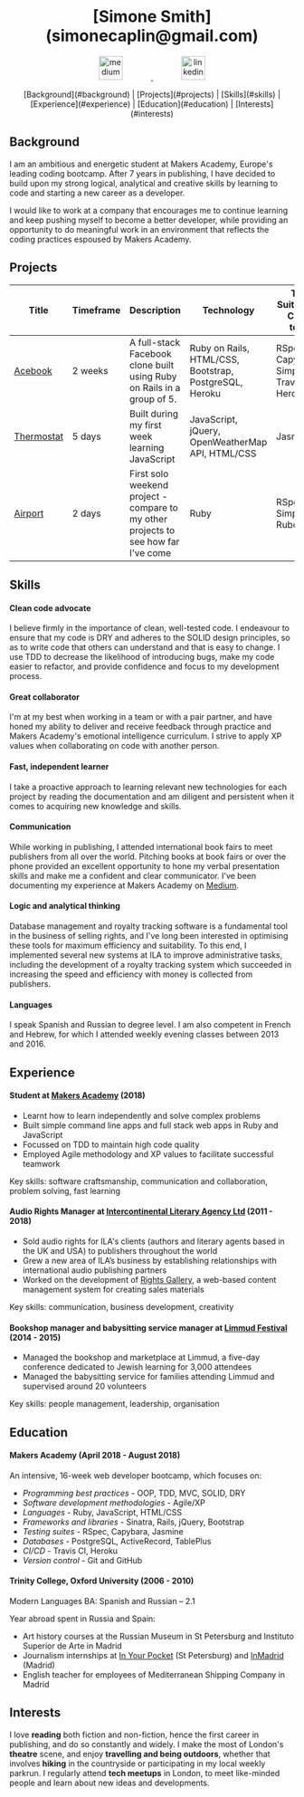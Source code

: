 <h1 align="center">[Simone Smith](simonecaplin@gmail.com)</h1>

<p align="center">
  <a href="https://medium.com/@simone_smith">
    <img src="http://www.webmasto.com/wp-content/uploads/2017/08/Medium-App-Icon-2017.png" alt="medium" hspace="50" height="42" width="42">
  </a>

  <a href="https://www.linkedin.com/in/simone-smith-68107745/">
    <img src="https://www.iconfinder.com/data/icons/free-social-icons/67/linkedin_circle_color-512.png" alt="linkedin" hspace="50" height="42" width="42">
  </a>
</p>

<p align="center">
[Background](#background) | [Projects](#projects) | [Skills](#skills) | [Experience](#experience) | [Education](#education) | [Interests](#interests)
</p>

## Background

I am an ambitious and energetic student at Makers Academy, Europe's leading coding bootcamp. After 7 years in publishing, I have decided to build upon my strong logical, analytical and creative skills by learning to code and starting a new career as a developer.

I would like to work at a company that encourages me to continue learning and keep pushing myself to become a better developer, while providing an opportunity to do meaningful work in an environment that reflects the coding practices espoused by Makers Academy.

## Projects

| Title | Timeframe | Description | Technology | Test Suites and CI/CD tools |
|--|--|--|--|--|
| [Acebook](https://github.com/simone-smith/acebook-off-the-rails) | 2 weeks | A full-stack Facebook clone built using Ruby on Rails in a group of 5. | Ruby on Rails, HTML/CSS, Bootstrap, PostgreSQL, Heroku | RSpec, Capybara, SimpleCov, Travis CI, Heroku |
| [Thermostat](https://github.com/simone-smith/thermostat) | 5 days | Built during my first week learning JavaScript | JavaScript, jQuery, OpenWeatherMap API, HTML/CSS | Jasmine |
| [Airport](https://github.com/simone-smith/airport_challenge) | 2 days | First solo weekend project - compare to my other projects to see how far I've come | Ruby | RSpec, SimpleCov, Rubocop |


## Skills

#### Clean code advocate
I believe firmly in the importance of clean, well-tested code. I endeavour to ensure that my code is DRY and adheres to the SOLID design principles, so as to write code that others can understand and that is easy to change. I use TDD to decrease the likelihood of introducing bugs, make my code easier to refactor, and provide confidence and focus to my development process.

#### Great collaborator
I'm at my best when working in a team or with a pair partner, and have honed my ability to deliver and receive feedback through practice and Makers Academy's emotional intelligence curriculum. I strive to apply XP values when collaborating on code with another person.

#### Fast, independent learner
I take a proactive approach to learning relevant new technologies for each project by reading the documentation and am diligent and persistent when it comes to acquiring new knowledge and skills.

#### Communication
While working in publishing, I attended international book fairs to meet publishers from all over the world.
Pitching books at book fairs or over the phone provided an excellent opportunity to hone my verbal presentation skills and make me a confident and clear communicator. I've been documenting my experience at Makers Academy on [Medium](https://medium.com/@simone_smith).

#### Logic and analytical thinking
Database management and royalty tracking software is a fundamental tool in the business of selling rights, and I've long been interested in optimising these tools for maximum efficiency and suitability. To this end, I implemented several new systems at ILA to improve administrative tasks, including the development of a royalty tracking system which succeeded in increasing the speed and efficiency with money is collected from publishers.

#### Languages
I speak Spanish and Russian to degree level. I am also competent in French and Hebrew, for which I attended weekly evening classes between 2013 and 2016.

## Experience

#### Student at [Makers Academy](https://www.makersacademy.com/) (2018)

- Learnt how to learn independently and solve complex problems
- Built simple command line apps and full stack web apps in Ruby and JavaScript
- Focussed on TDD to maintain high code quality
- Employed Agile methodology and XP values to facilitate successful teamwork

Key skills: software craftsmanship, communication and collaboration, problem solving, fast learning

#### Audio Rights Manager at [Intercontinental Literary Agency Ltd](http://www.ila-agency.co.uk/home) (2011 - 2018)

- Sold audio rights for ILA's clients (authors and literary agents based in the UK and USA) to publishers throughout the world
- Grew a new area of ILA’s business by establishing relationships with international audio publishing partners
- Worked on the development of [Rights Gallery](http://rightsgallery.co.uk/?COLLCC=1648547733&), a web-based content management system for creating sales materials

Key skills: communication, business development, creativity

#### Bookshop manager and babysitting service manager at [Limmud Festival](https://limmud.org/festival/) (2014 - 2015)   

- Managed the bookshop and marketplace at Limmud, a five-day conference dedicated to Jewish learning for 3,000 attendees
- Managed the babysitting service for families attending Limmud and supervised around 20 volunteers

Key skills: people management, leadership, organisation

## Education

#### Makers Academy (April 2018 - August 2018)

An intensive, 16-week web developer bootcamp, which focuses on:

- _Programming best practices_ - OOP, TDD, MVC, SOLID, DRY
- _Software development methodologies_ - Agile/XP
- _Languages_ - Ruby, JavaScript, HTML/CSS
- _Frameworks and libraries_ - Sinatra, Rails, jQuery, Bootstrap
- _Testing suites_ - RSpec, Capybara, Jasmine
- _Databases_ - PostgreSQL, ActiveRecord, TablePlus
- _CI/CD_ - Travis CI, Heroku
- _Version control_ - Git and GitHub

#### Trinity College, Oxford University (2006 - 2010)

Modern Languages BA: Spanish and Russian – 2.1

Year abroad spent in Russia and Spain:
   - Art history courses at the Russian Museum in St Petersburg and Instituto Superior de Arte in Madrid
   - Journalism internships at [In Your Pocket](https://www.inyourpocket.com/st-petersburg-en) (St Petersburg) and [InMadrid](http://www.inmadrid.com/) (Madrid)
   - English teacher for employees of Mediterranean Shipping Company in Madrid  

## Interests

I love **reading** both fiction and non-fiction, hence the first career in publishing, and do so constantly and widely.
I make the most of London's **theatre** scene, and enjoy **travelling and being outdoors**, whether that involves **hiking** in the countryside or participating in my local weekly parkrun.
I regularly attend **tech meetups** in London, to meet like-minded people and learn about new ideas and developments.  
